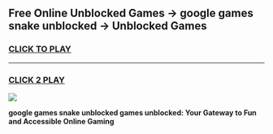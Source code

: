 
## Free Online Unblocked Games → google games snake unblocked → Unblocked Games
<h3>
<a href="https://premium.freeplayer.one?title=google_games_snake_unblocked&ref=21F">CLICK TO PLAY</a></h3>
<hr>

<h3>
<a href="https://premium.freeplayer.one?title=google_games_snake_unblocked&ref=21F">CLICK 2 PLAY</a>
  
</h3>

<a href="https://premium.freeplayer.one?title=google_games_snake_unblocked&ref=21F/"><img src="https://clearcache.store/games.png"></a>


**google games snake unblocked games unblocked: Your Gateway to Fun and Accessible Online Gaming**

